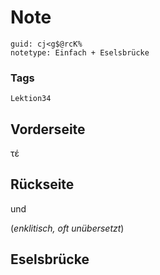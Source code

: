# Note
```
guid: cj<g$@rcK%
notetype: Einfach + Eselsbrücke
```

### Tags
```
Lektion34
```

## Vorderseite
τέ

## Rückseite
und <div>(<i>enklitisch, oft unübersetzt</i>)</div>

## Eselsbrücke

